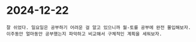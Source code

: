# 2024-12-22

	잘 쉬었다. 일요일은 공부하기 어려운 걸 알고 있으니까 월-토를 공부에 완전 몰입해보자.
	이주동안 얼마동안 공부했는지 파악하고 비교해서 구체적인 계획을 세워보자.